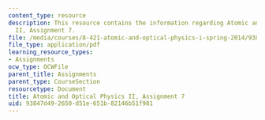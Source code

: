 ```yaml
---
content_type: resource
description: This resource contains the information regarding Atomic and Optical Physics
  II, Assignment 7.
file: /media/courses/8-421-atomic-and-optical-physics-i-spring-2014/93847d492650d51e651b82146b51f981_MIT8_421S14_homeWork7.pdf
file_type: application/pdf
learning_resource_types:
- Assignments
ocw_type: OCWFile
parent_title: Assignments
parent_type: CourseSection
resourcetype: Document
title: Atomic and Optical Physics II, Assignment 7
uid: 93847d49-2650-d51e-651b-82146b51f981
---
```

